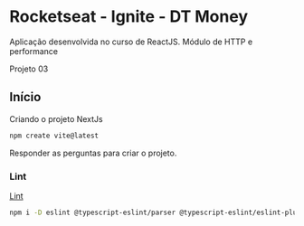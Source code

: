 # Rocketseat - Ignite - DT Money

Aplicação desenvolvida no curso de ReactJS. Módulo de HTTP e performance

Projeto 03

## Início

Criando o projeto NextJs

```bash
npm create vite@latest
```

Responder as perguntas para criar o projeto.


### Lint

[Lint](https://medium.com/weekly-webtips/how-to-sort-imports-like-a-pro-in-typescript-4ee8afd7258a)

```bash
npm i -D eslint @typescript-eslint/parser @typescript-eslint/eslint-plugin prettier eslint-config-prettier eslint-plugin-prettier eslint-plugin-import eslint-import-resolver-typescript
```

